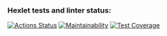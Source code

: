 ### Hexlet tests and linter status:
[![Actions Status](https://github.com/jacksonrr3/frontend-project-lvl3/workflows/hexlet-check/badge.svg)](https://github.com/jacksonrr3/frontend-project-lvl3/actions)
[![Maintainability](https://api.codeclimate.com/v1/badges/f5ec77e64847d73a6c28/maintainability)](https://codeclimate.com/github/jacksonrr3/frontend-project-lvl3/maintainability)
[![Test Coverage](https://api.codeclimate.com/v1/badges/f5ec77e64847d73a6c28/test_coverage)](https://codeclimate.com/github/jacksonrr3/frontend-project-lvl3/test_coverage)

